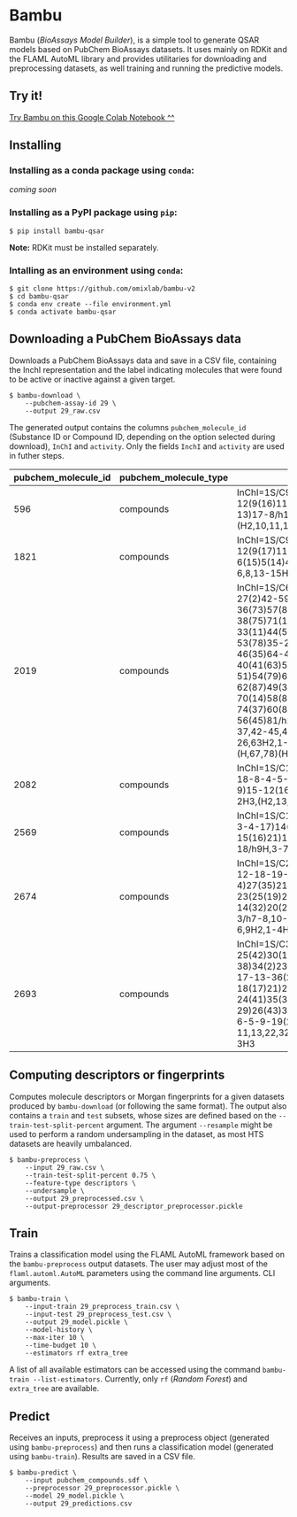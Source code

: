 # Bambu

Bambu (*BioAssays Model Builder*), is a simple tool to generate QSAR models based on PubChem BioAssays datasets. It uses mainly on RDKit and the FLAML AutoML library and provides utilitaries for downloading and preprocessing datasets, as well training and running the predictive models.

## Try it!

[Try Bambu on this Google Colab Notebook ^^](https://colab.research.google.com/github/omixlab/bambu-v2/blob/main/notebooks/Bambu%20Google%20Colab%20Tutorial.ipynb)

## Installing

### Installing as a conda package using `conda`:

*coming soon*

### Installing as a PyPI package using `pip`:

```
$ pip install bambu-qsar
```

**Note:** RDKit must be installed separately.

### Intalling as an environment using `conda`:

```
$ git clone https://github.com/omixlab/bambu-v2
$ cd bambu-qsar
$ conda env create --file environment.yml
$ conda activate bambu-qsar
```

## Downloading a PubChem BioAssays data

Downloads a PubChem BioAssays data and save in a CSV file, containing the InchI representation and the label indicating molecules that were found to be active or inactive against a given target.

```
$ bambu-download \
    --pubchem-assay-id 29 \
    --output 29_raw.csv
```

The generated output contains the columns `pubchem_molecule_id` (Substance ID or Compound ID, depending on the option selected during download), `InChI` and `activity`. Only the fields `InchI` and `activity` are used in futher steps. 

|pubchem_molecule_id|pubchem_molecule_type|InChI                                                                                                                                                                                                                                                                                                                                                                                                              |activity|
|-------------------|---------------------|-------------------------------------------------------------------------------------------------------------------------------------------------------------------------------------------------------------------------------------------------------------------------------------------------------------------------------------------------------------------------------------------------------------------|--------|
|596                |compounds            |InChI=1S/C9H13N3O5/c10-5-1-2-12(9(16)11-5)8-7(15)6(14)4(3-13)17-8/h1-2,4,6-8,13-15H,3H2,(H2,10,11,16)                                                                                                                                                                                                                                                                                                              |active  |
|1821               |compounds            |InChI=1S/C9H11FN2O6/c10-3-1-12(9(17)11-7(3)16)8-6(15)5(14)4(2-13)18-8/h1,4-6,8,13-15H,2H2,(H,11,16,17)                                                                                                                                                                                                                                                                                                             |active  |
|2019               |compounds            |InChI=1S/C62H86N12O16/c1-27(2)42-59(84)73-23-17-19-36(73)57(82)69(13)25-38(75)71(15)48(29(5)6)61(86)88-33(11)44(55(80)65-42)67-53(78)35-22-21-31(9)51-46(35)64-47-40(41(63)50(77)32(10)52(47)90-51)54(79)68-45-34(12)89-62(87)49(30(7)8)72(16)39(76)26-70(14)58(83)37-20-18-24-74(37)60(85)43(28(3)4)66-56(45)81/h21-22,27-30,33-34,36-37,42-45,48-49H,17-20,23-26,63H2,1-16H3,(H,65,80)(H,66,81)(H,67,78)(H,68,79)|active  |
|2082               |compounds            |InChI=1S/C12H15N3O2S/c1-3-6-18-8-4-5-9-10(7-8)14-11(13-9)15-12(16)17-2/h4-5,7H,3,6H2,1-2H3,(H2,13,14,15,16)                                                                                                                                                                                                                                                                                                        |active  |
|2569               |compounds            |InChI=1S/C15H19N3O5/c1-8-11(17-3-4-17)14(20)10(9(22-2)7-23-15(16)21)12(13(8)19)18-5-6-18/h9H,3-7H2,1-2H3,(H2,16,21)                                                                                                                                                                                                                                                                                                |active  |
|2674               |compounds            |InChI=1S/C29H26O10/c1-10(30)5-12-18-19-13(6-11(2)31)29(37-4)27(35)21-15(33)8-17-23(25(19)21)22-16(38-9-39-17)7-14(32)20(24(18)22)26(34)28(12)36-3/h7-8,10-11,30-31,34-35H,5-6,9H2,1-4H3                                                                                                                                                                                                                            |active  |
|2693               |compounds            |InChI=1S/C31H30N6O6S4/c1-33-25(42)30(15-38)34(2)23(40)28(33,44-46-30)12-17-13-36(21-11-7-4-8-18(17)21)27-14-29-24(41)35(3)31(16-39,47-45-29)26(43)37(29)22(27)32-20-10-6-5-9-19(20)27/h4-11,13,22,32,38-39H,12,14-16H2,1-3H3                                                                                                                                                                                       |active  |


## Computing descriptors or fingerprints

Computes molecule descriptors or Morgan fingerprints for a given datasets produced by `bambu-download` (or following the same format). The output also contains a `train` and `test` subsets, whose sizes are defined based on the `--train-test-split-percent` argument. The argument `--resample` might be used to perform a random undersampling in the dataset, as most HTS datasets are heavily umbalanced.

```
$ bambu-preprocess \
    --input 29_raw.csv \
    --train-test-split-percent 0.75 \
    --feature-type descriptors \
    --undersample \
    --output 29_preprocessed.csv \
    --output-preprocessor 29_descriptor_preprocessor.pickle
``` 

## Train

Trains a classification model using the FLAML AutoML framework based on the `bambu-preprocess` output datasets. The user may adjust most of the `flaml.automl.AutoML` parameters using the command line arguments.
CLI arguments.

```
$ bambu-train \
	--input-train 29_preprocess_train.csv \
	--input-test 29_preprocess_test.csv \
	--output 29_model.pickle \
	--model-history \
	--max-iter 10 \
	--time-budget 10 \
	--estimators rf extra_tree
``` 

A list of all available estimators can be accessed using the command `bambu-train --list-estimators`. Currently, only `rf` (*Random Forest*) and `extra_tree` are available.

## Predict

Receives an inputs, preprocess it using a preprocess object (generated using `bambu-preprocess`) and then runs a classification model (generated using `bambu-train`). Results are saved in a CSV file.

```
$ bambu-predict \
	--input pubchem_compounds.sdf \
	--preprocessor 29_preprocessor.pickle \
	--model 29_model.pickle \
	--output 29_predictions.csv
``` 

